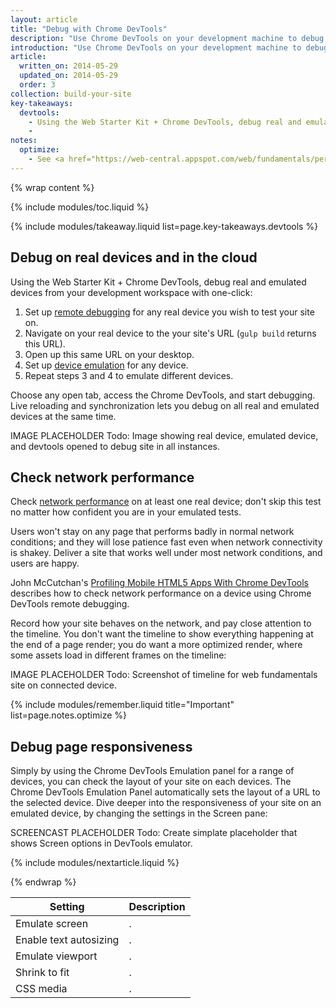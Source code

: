 ```yaml
---
layout: article
title: "Debug with Chrome DevTools"
description: "Use Chrome DevTools on your development machine to debug on your mobile device. Inspect, debug, analyze your site on any device from your desktop."
introduction: "Use Chrome DevTools on your development machine to debug on your mobile device. Inspect, debug, analyze your site on any device from your desktop."
article:
  written_on: 2014-05-29
  updated_on: 2014-05-29
  order: 3
collection: build-your-site
key-takeaways:
  devtools:
    - Using the Web Starter Kit + Chrome DevTools, debug real and emulated devices from your development workspace with one-click.
    - 
notes:
  optimize:
    - See <a href="https://web-central.appspot.com/web/fundamentals/performance/critical-rendering-path/analyzing-crp.html">Critical Rendering Path</a> for more insight on using the network timeline.
---
```

{% wrap content %}

{% include modules/toc.liquid %}

{% include modules/takeaway.liquid list=page.key-takeaways.devtools %}

## Debug on real devices and in the cloud

Using the Web Starter Kit + Chrome DevTools,
debug real and emulated devices
from your development workspace with one-click:

1. Set up <a href="https://developer.chrome.com/devtools/docs/remote-debugging">remote debugging</a>
for any real device you wish to test your site on.
2. Navigate on your real device to the your site's URL
(`gulp build` returns this URL).
3. Open up this same URL on your desktop.
4. Set up <a href="https://developer.chrome.com/devtools/docs/mobile-emulation">device emulation</a> for any device.
5. Repeat steps 3 and 4 to emulate different devices.

Choose any open tab, access the Chrome DevTools,
and start debugging.
Live reloading and synchronization
lets you debug on all real and emulated devices at the same time.

IMAGE PLACEHOLDER
Todo: Image showing real device, emulated device, and
devtools opened to debug site in all instances.

## Check network performance

Check
<a href="https://developer.chrome.com/devtools/docs/network">network performance</a>
on at least one real device;
don't skip this test no matter how confident you are in your emulated tests.

Users won't stay on any page that performs badly
in normal network conditions;
and they will lose patience fast even when network connectivity is shakey.
Deliver a site that works well under most network conditions,
and users are happy.

John McCutchan's
<a href="http://www.html5rocks.com/en/mobile/profiling/">Profiling Mobile HTML5 Apps With Chrome DevTools</a>
describes how to check network performance on a device
using Chrome DevTools remote debugging.

Record how your site behaves on the network,
and pay close attention to the timeline.
You don't want the timeline to show everything happening
at the end of a page render;
you do want a more optimized render,
where some assets load in different frames on the timeline:

IMAGE PLACEHOLDER
Todo: Screenshot of timeline for web fundamentals site on connected device.

{% include modules/remember.liquid title="Important" list=page.notes.optimize %}

## Debug page responsiveness

Simply by using the Chrome DevTools Emulation panel
for a range of devices,
you can check the layout of your site on each devices.
The Chrome DevTools Emulation Panel
automatically sets the layout of a URL to the selected device.
Dive deeper into the responsiveness of your site
on an emulated device, by changing the settings
in the Screen pane:

SCREENCAST PLACEHOLDER
Todo: Create simplate placeholder that shows Screen options
in DevTools emulator.

<table class="table-2 tc-heavyright">
  <thead>
    <tr>
      <th data-th="setting">Setting</th>
      <th data-th="Description">Description</th>
    </tr>
  </thead>
  <tbody>
    <tr>
      <td data-th="setting">Emulate screen</td>
      <td data-th="Description">.</td>
    </tr>
    <tr>
      <td data-th="setting">Enable text autosizing</td>
      <td data-th="Description">.</td>
    </tr>
    <tr>
      <td data-th="setting">Emulate viewport</td>
      <td data-th="Description">.</td>
    </tr>
    <tr>
      <td data-th="setting">Shrink to fit</td>
      <td data-th="Description">.</td>
    </tr>
    <tr>
      <td data-th="setting">CSS media</td>
      <td data-th="Description">.</td>
    </tr>
  </tbody)
</table>

{% include modules/nextarticle.liquid %}

{% endwrap %}
